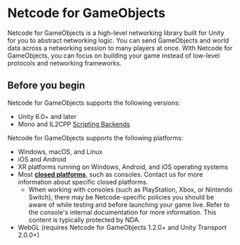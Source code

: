 # Netcode for GameObjects

Netcode for GameObjects is a high-level networking library built for Unity for you to abstract networking logic. You can send GameObjects and world data across a networking session to many players at once. With Netcode for GameObjects, you can focus on building your game instead of low-level protocols and networking frameworks.

## Before you begin

Netcode for GameObjects supports the following versions:

- Unity 6.0+ and later
- Mono and IL2CPP [Scripting Backends](https://docs.unity3d.com/Manual/scripting-backends.html)

Netcode for GameObjects supports the following platforms:

- Windows, macOS, and Linux
- iOS and Android
- XR platforms running on Windows, Android, and iOS operating systems
- Most [**closed platforms**](https://unity.com/platform-installation), such as consoles. Contact us for more information about specific closed platforms.
  - When working with consoles (such as PlayStation, Xbox, or Nintendo Switch), there may be Netcode-specific policies you should be aware of while testing and before launching your game live. Refer to the console's internal documentation for more information. This content is typically protected by NDA.
- WebGL (requires Netcode for GameObjects 1.2.0+ and Unity Transport 2.0.0+)
